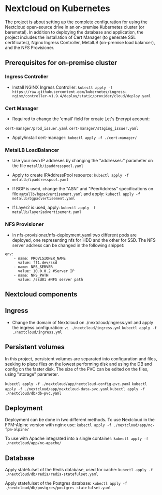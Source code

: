 # Nextcloud on Kubernetes
The project is about setting up the complete configuration for using the Nextcloud open-source drive in an on-premise Kubernetes cluster (or baremetal). In addition to deploying the database and application, the project includes the installation of Cert Manager (to generate SSL certificates), Nginx Ingress Controller, MetalLB (on-premise load balancer), and the NFS Provisioner.

## Prerequisites for on-premise cluster
### Ingress Controller
- Install NGINX Ingress Controller:
`kubectl apply -f https://raw.githubusercontent.com/kubernetes/ingress-nginx/controller-v1.9.4/deploy/static/provider/cloud/deploy.yaml`

### Cert Manager
- Required to change the 'email' field for create Let's Encrypt account:

`cert-manager/prod_issuer.yaml`
`cert-manager/staging_issuer.yaml`

- Apply/install cert-manager:
`kubectl apply -f ./cert-manager/`

### MetalLB LoadBalancer
- Use your own IP addreses by changing the "addresses:" parameter on the file `metallb/ipaddresspool.yaml`
- Apply to create IPAddressPool resource:
`kubectl apply -f metallb/ipaddresspool.yaml`

- If BGP is used, change the "ASN" and "PeerAddress" specifications on file `metallb/bgpadvertisement.yaml` and apply:
`kubectl apply -f metallb/bgpadvertisement.yaml`

- If Layer2 is used, apply:
`kubectl apply -f metallb/layer2advertisement.yaml`

### NFS Provisioner
- In nfs-provisioner/nfs-deployment.yaml two different pods are deployed, one representing nfs for HDD and the other for SSD. The NFS server address can be changed in the following snippet:

```
env:
    - name: PROVISIONER_NAME
      value: ff1.dev/ssd 
    - name: NFS_SERVER
      value: 10.0.0.2 #Server IP
    - name: NFS_PATH
      value: /ssd01 #NFS server path
```

## Nextcloud components
## Ingress
- Change the domain of Nextcloud on ./nextcloud/ingress.yml and apply the ingress configuration:
`vi ./nextcloud/ingress.yml`
`kubectl apply -f ./nextcloud/ingress.yml`

## Persistent volumes
In this project, persistent volumes are separated into configuration and files, seeking to place files on the lowest performing disk and using the DB and config on the faster disk. The size of the PVC can be edited on the files, using "storage" parameter.

`kubectl apply -f ./nextcloud/app/nextcloud-config-pvc.yaml`
`kubectl apply -f ./nextcloud/app/nextcloud-data-pvc.yaml`
`kubectl apply -f ./nextcloud/db/db-pvc.yaml`

## Deployment
Deployment can be done in two different methods. To use Nextcloud in the FPM-Alpine version with nginx use:
`kubectl apply -f ./nextcloud/app/nc-fpm-alpine/`

To use with Apache integrated into a single container:
`kubectl apply -f ./nextcloud/app/nc-apache/`

## Database
Apply statefulset of the Redis database, used for cache:
`kubectl apply -f ./nextcloud/db/redis/redis-statefulset.yaml`

Apply statefulset of the Postgres database:
`kubectl apply -f ./nextcloud/db/postgres/postgres-statefulset.yaml`